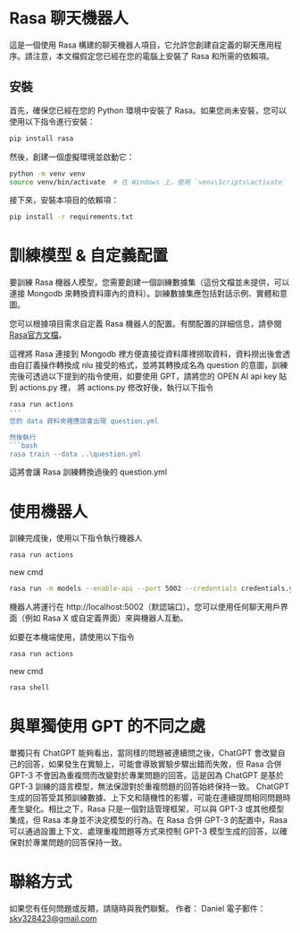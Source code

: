 # Rasa 聊天機器人

這是一個使用 Rasa 構建的聊天機器人項目，它允許您創建自定義的聊天應用程序。請注意，本文檔假定您已經在您的電腦上安裝了 Rasa 和所需的依賴項。

## 安裝

首先，確保您已經在您的 Python 環境中安裝了 Rasa。如果您尚未安裝，您可以使用以下指令進行安裝：

```bash
pip install rasa
```

然後，創建一個虛擬環境並啟動它：

```bash
python -m venv venv
source venv/bin/activate  # 在 Windows 上，使用 `venv\Scripts\activate`
```

接下來，安裝本項目的依賴項：
```bash
pip install -r requirements.txt
```

# 訓練模型 & 自定義配置
要訓練 Rasa 機器人模型，您需要創建一個訓練數據集（這份文檔並未提供，可以連接 Mongodb 來轉換資料庫內的資料）。訓練數據集應包括對話示例、實體和意圖。

您可以根據項目需求自定義 Rasa 機器人的配置。有關配置的詳細信息，請參閱 [Rasa官方文檔](https://rasa.com/docs/rasa/)。

這裡將 Rasa 連接到 Mongodb 裡方便直接從資料庫裡撈取資料，資料撈出後會透由自訂義操作轉換成 nlu 接受的格式，並將其轉換成名為 question 的意圖，訓練完後可透過以下提到的指令使用，如要使用 GPT，請將您的 OPEN AI api key  貼到 actions.py 裡，
將 actions.py 修改好後，執行以下指令

```bash
rasa run actions
'''
您的 data 資料夾裡應該會出現 question.yml

然後執行
```bash
rasa train --data ..\question.yml
```
這將會讓 Rasa 訓練轉換過後的 question.yml 


# 使用機器人
訓練完成後，使用以下指令執行機器人
```bash
rasa run actions
```
new cmd
```bash
rasa run -m models --enable-api --port 5002 --credentials credentials.yml
```

機器人將運行在 http://localhost:5002（默認端口）。您可以使用任何聊天用戶界面（例如 Rasa X 或自定義界面）來與機器人互動。

如要在本機端使用，請使用以下指令
```bash
rasa run actions
```
new cmd
```bash
rasa shell
```

# 與單獨使用 GPT 的不同之處
單獨只有 ChatGPT 能夠看出，當同樣的問題被連續問之後，ChatGPT 會改變自己的回答，如果發生在實驗上，可能會導致實驗步驟出錯而失敗，但 Rasa 合併 GPT-3 不會因為重複問而改變對於專業問題的回答。這是因為 ChatGPT 是基於 GPT-3 訓練的語言模型，無法保證對於重複問題的回答始終保持一致。 ChatGPT 生成的回答受其預訓練數據、上下文和隨機性的影響，可能在連續提問相同問題時產生變化。相比之下，Rasa 只是一個對話管理框架，可以與 GPT-3 或其他模型集成，但 Rasa 本身並不決定模型的行為。在 Rasa 合併 GPT-3 的配置中，Rasa 可以通過設置上下文、處理重複問題等方式來控制 GPT-3 模型生成的回答，以確保對於專業問題的回答保持一致。

# 聯絡方式
如果您有任何問題或反饋，請隨時與我們聯繫。
作者： Daniel
電子郵件：sky328423@gmail.com
